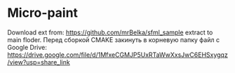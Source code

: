 # Micro-paint
Download ext from:
https://github.com/mrBelka/sfml_sample
extract to main floder.
Перед сборкой CMAKE закинуть в корневую папку файл с Google Drive:
https://drive.google.com/file/d/1MfxeCGMJP5UxRTaWwXxsJwC6EHSxygqz/view?usp=share_link
